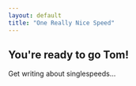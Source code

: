 ```yaml
---
layout: default
title: "One Really Nice Speed"
---
```


## You're ready to go Tom!

Get writing about singlespeeds...


